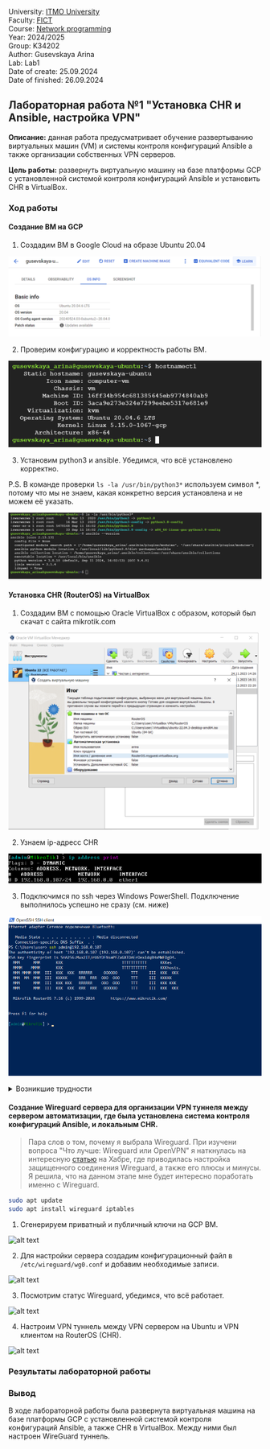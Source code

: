 University: [ITMO University](https://itmo.ru/ru/)  
Faculty: [FICT](https://fict.itmo.ru)  
Course: [Network programming](https://github.com/itmo-ict-faculty/network-programming)  
Year: 2024/2025  
Group: K34202  
Author: Gusevskaya Arina  
Lab: Lab1  
Date of create: 25.09.2024  
Date of finished: 26.09.2024 

## Лабораторная работа №1 "Установка CHR и Ansible, настройка VPN"

<b>Описание:</b> данная работа предусматривает обучение развертыванию виртуальных машин (VM) и системы контроля конфигураций Ansible а также организации собственных VPN серверов.
<p><b>Цель работы:</b> развернуть виртуальную машину на базе платформы GCP с установленной системой контроля конфигураций Ansible и установить CHR в VirtualBox.</p>

### Ход работы
#### Создание ВМ на GCP
1. Создадим ВМ в Google Cloud на образе Ubuntu 20.04

![alt text](img/create.png)

2. Проверим конфигурацию и корректность работы ВМ.

![alt text](img/conf.png)


3. Установим python3 и ansible. Убедимся, что всё установлено корректно.
   
P.S. В команде проверки `ls -la /usr/bin/python3*` используем символ *, потому что мы не знаем, какая конкретно версия установлена и не можем её указать.

![alt text](img/install.png)

#### Установка CHR (RouterOS) на VirtualBox
1. Создадим ВМ с помощью Oracle VirtualBox с образом, который был скачат с сайта mikrotik.com

<img src="img/monitor.png" width="500">

2. Узнаем ip-адресс СНR

![alt text](img/ip.png)

3. Подключимся по ssh через Windows PowerShell. Подключение выполнилось успешно не сразу (см. ниже)

![alt text](img/powershell.png)

<details>
<summary> Возникшие трудности </summary>
<p></p>


В изначальном варианте при выполнении команды `ip address print` был выдан ip: 10.0.2.15. Подключение по shh выдавало ошибку ssh: `connect to host 10.0.2.15 port 22: Connection timed out`.


![alt text](img/wrongip.png)

Мне пришлось изучить много разных материалов по этой проблеме и потратить годы...(ну или немного меньше). Конечно, я делала проброс портов и диагностику, конфигурацию ssh, отключение firewall и всё такое. НО в этот раз мне попалась статья от доброго человека на Яндекс Дзен, который освежил в моей голове простые истины и всё получилось. [Ссылка](https://dzen.ru/a/YyBI-9K0nk2MWmSd) на статью

CHR получил адекватный адрес и подключение прошло успешно!

</details>

#### Cоздание Wireguard сервера для организации VPN туннеля между сервером автоматизации, где была установлена система контроля конфигураций Ansible, и локальным CHR.

> Пара слов о том, почему я выбрала Wireguard. При изучени вопроса "Что лучше: Wireguard или OpenVPN" я наткнулась на интересную [статью](https://habr.com/ru/companies/ruvds/articles/537010/) на Хабре, где приводилась настройка защищенного соединения Wireguard, а также его плюсы и минусы. Я решила, что на данном этапе мне будет интересно поработать именно с Wireguard.

```bash
sudo apt update
sudo apt install wireguard iptables
```
1. Сгенерируем приватный и публичный ключи на GCP ВМ.

![alt text](key/ip.png)


2. Для настройки сервера создадим конфигурационный файл в `/etc/wireguard/wg0.conf` и добавим необходимые записи.

![alt text](key/conffile.png)

3. Посмотрим статус Wireguard, убедимся, что всё работает.

![alt text](key/wgstatus.png)

4. Настроим VPN туннель между VPN сервером на Ubuntu и VPN клиентом на RouterOS (CHR).

![alt text](key/vmip.png)


### Результаты лабораторной работы




### Вывод
В ходе лабораторной работы была развернута виртуальная машина на базе платформы GCP с установленной системой контроля конфигураций Ansible, а также CHR в VirtualBox. Между ними был настроен WireGuard туннель.
